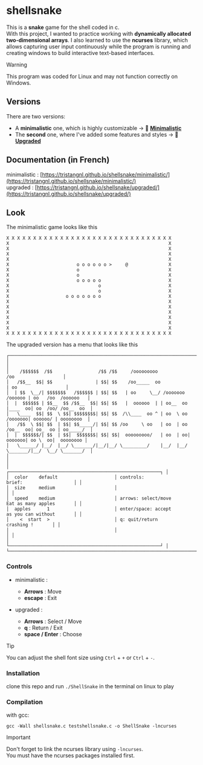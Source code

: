 # shellsnake
This is a **snake** game for the shell coded in c.  
With this project, I wanted to practice working with **dynamically allocated two-dimensional arrays**.
I also learned to use the **ncurses** library, which allows capturing user input continuously while the program is running and creating windows to build interactive text-based interfaces.
>[!WARNING]
>This program was coded for Linux and may not function correctly on Windows.

## Versions

There are two versions:

- A **minimalistic** one, which is highly customizable -> 📁 [**Minimalistic**](https://github.com/tristangnl/shellsnake/tree/main/minimalistic)
- The **second** one, where I've added some features and styles -> 📁 [**Upgraded**](https://github.com/tristangnl/shellsnake/tree/main/upgraded)

## Documentation (in French)
minimalistic : [https://tristangnl.github.io/shellsnake/minimalistic/](https://tristangnl.github.io/shellsnake/minimalistic/)  
upgraded : [https://tristangnl.github.io/shellsnake/upgraded/](https://tristangnl.github.io/shellsnake/upgraded/)

## Look
The minimalistic game looks like this

```
X X X X X X X X X X X X X X X X X X X X X X X X X X X X X X X  
X                                                           X  
X                                                           X  
X                                                           X  
X                                                           X  
X                         o o o o o o >     @               X  
X                         o                                 X  
X                         o                                 X  
X                         o o o o o                         X  
X                                 o                         X  
X                                 o                         X  
X                     o o o o o o o                         X  
X                                                           X  
X                                                           X  
X                                                           X  
X                                                           X  
X                                                           X  
X                                                           X  
X X X X X X X X X X X X X X X X X X X X X X X X X X X X X X X  
```
The upgraded version has a menu that looks like this

```
┌──────────────────────────────────────────────────────────────────────────────────────────────────┐
│                                                                                                  │
│    /$$$$$$  /$$                 /$$ /$$     /ooooooooo                      /oo                  │
│   /$$__  $$| $$                | $$| $$    /oo_____  oo                    | oo                  │
│  | $$  \__/| $$$$$$$   /$$$$$$ | $$| $$   | oo     \__/ /ooooooo   /oooooo | oo   /oo  /oooooo   │
│  |  $$$$$$ | $$__  $$ /$$__  $$| $$| $$   |  oooooo  | | oo__  oo |____  oo| oo  /oo/ /oo__  oo  │
│   \____  $$| $$  \ $$| $$$$$$$$| $$| $$  /\\____  oo ^ | oo  \ oo  /ooooooo| oooooo/ | oooooooo  │
│   /$$  \ $$| $$  | $$| $$_____/| $$| $$ /oo     \ oo   | oo  | oo /oo__  oo| oo_  oo | oo_____/  │
│  |  $$$$$$/| $$  | $$|  $$$$$$$| $$| $$|  ooooooooo/   | oo  | oo|  ooooooo| oo \  oo|  oooooooo │
│   \______/ |__/  |__/ \_______/|__/|__/ \_________/    |__/  |__/ \_______/|__/  \__/ \_______/  │
│                                                                                                  │
│                                       ┌────────────────────────────────────────────────────────┐ │
│  color    default                     │ controls:                     brief:                   │ │
│  size     medium                      │                                                        │ │
│  speed    medium                      │ arrows: select/move           Eat as many apples       │ │
│  apples      1                        │ enter/space: accept           as you can without       │ │
│    <  start  >                        │ q: quit/return                        crashing !       │ │
│                                       │                                                        │ │
│                                       └────────────────────────────────────────────────────────┘ │
└──────────────────────────────────────────────────────────────────────────────────────────────────┘
```

### Controls

* minimalistic :
  * **Arrows** : Move
  * **escape** : Exit

* upgraded :
  * **Arrows** : Select / Move
  * **q** : Return / Exit
  * **space / Enter** : Choose

> [!TIP]  
> You can adjust the shell font size using `Ctrl` + `+` or `Ctrl` + `-`.



### Installation
clone this repo and run ```./ShellSnake``` in the terminal on linux to play

### Compilation
with gcc:

```gcc -Wall shellsnake.c testshellsnake.c -o ShellSnake -lncurses```
  
> [!IMPORTANT]  
> Don't forget to link the ncurses library using ```-lncurses```.  
> You must have the ncurses packages installed first.

